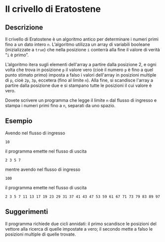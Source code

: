 Il crivello di Eratostene
=========================

Descrizione
-----------

Il crivello di Eratostene è un algoritmo antico per determinare i numeri
primi fino a un dato intero `n`. L’algoritmo utilizza un array di
variabili booleane (inizializzate a `true`) che nella posizione `i`
conterrà alla fine il valore di verità “`i` è primo”.

L’algoritmo itera sugli elementi dell'array a partire dalla posizione 2, e
ogni volta che trova in posizione `p` il valore vero (cioè il numero `p` è
fino a quel punto stimato primo) imposta a falso i valori dell'array in
posizioni multiple di `p`, cioè `2p`, `3p`, eccetera (fino al limite `n`).
Alla fine, si scandisce l'array a partire dalla posizione due e si
stampano tutte le posizioni il cui valore è vero.

Dovete scrivere un programma che legge il limite `n` dal flusso di ingresso
e stampa i numeri primi fino a `n`, separati da uno spazio.

Esempio
-------

Avendo nel flusso di ingresso

    10

il programma emette nel flusso di uscita

    2 3 5 7

mentre avendo nel flusso di ingresso

    100

il programma emette nel flusso di uscita

    2 3 5 7 11 13 17 19 23 29 31 37 41 43 47 53 59 61 67 71 73 79 83 89 97

Suggerimenti
------------

Il programma richiede due cicli annidati: il primo scandisce le posizioni
del vettore alla ricerca di quelle impostate a vero; il secondo mette a
falso le posizioni multiple di quelle trovate.
